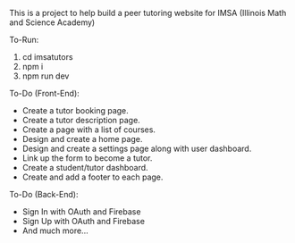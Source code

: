 This is a project to help build a peer tutoring website for IMSA (Illinois Math and Science Academy)

To-Run: 
1. cd imsatutors
2. npm i
3. npm run dev

To-Do (Front-End):
- Create a tutor booking page.
- Create a tutor description page.
- Create a page with a list of courses.
- Design and create a home page.
- Design and create a settings page along with user dashboard.
- Link up the form to become a tutor.
- Create a student/tutor dashboard.
- Create and add a footer to each page.

To-Do (Back-End):
- Sign In with OAuth and Firebase
- Sign Up with OAuth and Firebase
- And much more...